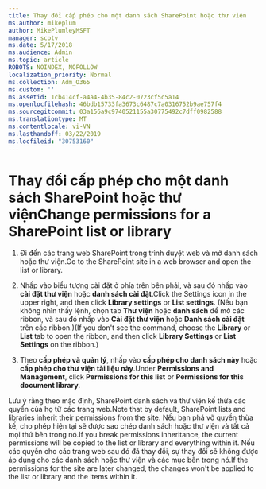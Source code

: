 ```yaml
---
title: Thay đổi cấp phép cho một danh sách SharePoint hoặc thư viện
ms.author: mikeplum
author: MikePlumleyMSFT
manager: scotv
ms.date: 5/17/2018
ms.audience: Admin
ms.topic: article
ROBOTS: NOINDEX, NOFOLLOW
localization_priority: Normal
ms.collection: Adm_O365
ms.custom: ''
ms.assetid: 1cb414cf-a4a4-4b35-84c2-0723cf5c5a14
ms.openlocfilehash: 46bdb15733fa3673c6487c7a0316752b9ae757f4
ms.sourcegitcommit: 03a156a9c9740521155a30775492c7dff0982588
ms.translationtype: MT
ms.contentlocale: vi-VN
ms.lasthandoff: 03/22/2019
ms.locfileid: "30753160"
---
```

# <a name="change-permissions-for-a-sharepoint-list-or-library"></a><span data-ttu-id="57bc7-102">Thay đổi cấp phép cho một danh sách SharePoint hoặc thư viện</span><span class="sxs-lookup"><span data-stu-id="57bc7-102">Change permissions for a SharePoint list or library</span></span>

1. <span data-ttu-id="57bc7-103">Đi đến các trang web SharePoint trong trình duyệt web và mở danh sách hoặc thư viện.</span><span class="sxs-lookup"><span data-stu-id="57bc7-103">Go to the SharePoint site in a web browser and open the list or library.</span></span>
    
2. <span data-ttu-id="57bc7-104">Nhấp vào biểu tượng cài đặt ở phía trên bên phải, và sau đó nhấp vào **cài đặt thư viện** hoặc **danh sách cài đặt**.</span><span class="sxs-lookup"><span data-stu-id="57bc7-104">Click the Settings icon in the upper right, and then click **Library settings** or **List settings**.</span></span> <span data-ttu-id="57bc7-105">(Nếu bạn không nhìn thấy lệnh, chọn tab **Thư viện** hoặc **danh sách** để mở các ribbon, và sau đó nhấp vào **Cài đặt thư viện** hoặc **Danh sách cài đặt** trên các ribbon.)</span><span class="sxs-lookup"><span data-stu-id="57bc7-105">(If you don't see the command, choose the **Library** or **List** tab to open the ribbon, and then click **Library Settings** or **List Settings** on the ribbon.)</span></span> 
    
3. <span data-ttu-id="57bc7-106">Theo **cấp phép và quản lý**, nhấp vào **cấp phép cho danh sách này** hoặc **cấp phép cho thư viện tài liệu này**.</span><span class="sxs-lookup"><span data-stu-id="57bc7-106">Under **Permissions and Management**, click **Permissions for this list** or **Permissions for this document library**.</span></span>
    
<span data-ttu-id="57bc7-107">Lưu ý rằng theo mặc định, SharePoint danh sách và thư viện kế thừa các quyền của họ từ các trang web.</span><span class="sxs-lookup"><span data-stu-id="57bc7-107">Note that by default, SharePoint lists and libraries inherit their permissions from the site.</span></span> <span data-ttu-id="57bc7-108">Nếu bạn phá vỡ quyền thừa kế, cho phép hiện tại sẽ được sao chép danh sách hoặc thư viện và tất cả mọi thứ bên trong nó.</span><span class="sxs-lookup"><span data-stu-id="57bc7-108">If you break permissions inheritance, the current permissions will be copied to the list or library and everything within it.</span></span> <span data-ttu-id="57bc7-109">Nếu các quyền cho các trang web sau đó đã thay đổi, sự thay đổi sẽ không được áp dụng cho các danh sách hoặc thư viện và các mục bên trong nó.</span><span class="sxs-lookup"><span data-stu-id="57bc7-109">If the permissions for the site are later changed, the changes won't be applied to the list or library and the items within it.</span></span>
  

